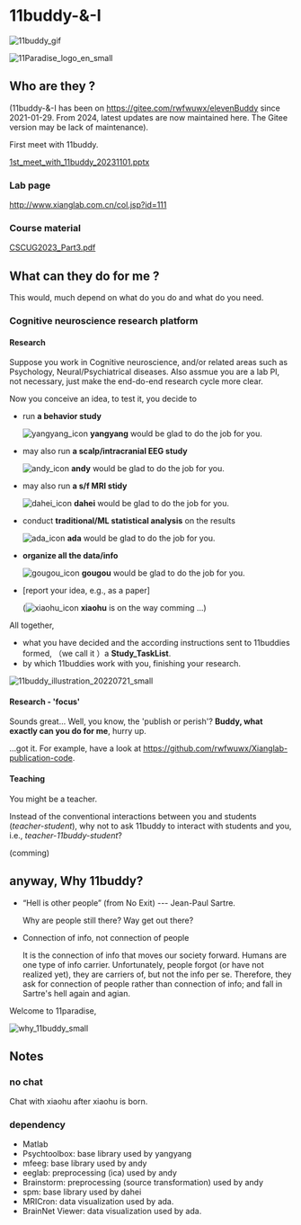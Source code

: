 # 11buddy-&-I
![11buddy_gif](https://github.com/rwfwuwx/11buddy-and-I/assets/60617251/445aba7f-40cb-4e5d-b842-3c09cf92c7a9)

![11Paradise_logo_en_small](https://github.com/rwfwuwx/11buddy-and-I/assets/60617251/7345a615-e0da-466f-8bca-6228612e62e3)


## Who are they ?
(11buddy-&-I has been on https://gitee.com/rwfwuwx/elevenBuddy since 2021-01-29. From 2024, latest updates are now maintained here. 
The Gitee version may be lack of maintenance).

First meet with 11buddy.

[1st_meet_with_11buddy_20231101.pptx](https://github.com/rwfwuwx/11buddy-and-I/files/14661068/1st_meet_with_11buddy_20231101.pptx)

### Lab page
http://www.xianglab.com.cn/col.jsp?id=111

### Course material
[CSCUG2023_Part3.pdf](https://github.com/rwfwuwx/11buddy-and-I/files/14650834/CSCUG2023_Part3.pdf)


## What can they do for me ?
This would, much depend on what do you do and what do you need.

### Cognitive neuroscience research platform
#### Research
Suppose you work in Cognitive neuroscience, and/or related areas such as Psychology, Neural/Psychiatrical diseases.
Also assmue you are a lab PI, not necessary, just make the end-do-end research cycle more clear.

Now you conceive an idea, to test it, you decide to
- run **a behavior study**
  
  ![yangyang_icon](https://github.com/rwfwuwx/11buddy-and-I/assets/60617251/b3d76fd2-ecb9-4641-affd-98d03f5c3451) **yangyang** would be glad to do the job for you.

- may also run **a scalp/intracranial EEG study**
  
  ![andy_icon](https://github.com/rwfwuwx/11buddy-and-I/assets/60617251/f77af4d5-6e17-4c9f-ac85-054e086fa661) **andy** would be glad to do the job for you.

- may also run **a s/f MRI stidy**

  ![dahei_icon](https://github.com/rwfwuwx/11buddy-and-I/assets/60617251/98640411-8e48-4103-92d5-e700f3307d0b) **dahei** would be glad to do the job for you.

- conduct **traditional/ML statistical analysis** on the results

  ![ada_icon](https://github.com/rwfwuwx/11buddy-and-I/assets/60617251/aaa2a664-f765-4484-a7a4-2c556931479d) **ada** would be glad to do the job for you.

- **organize all the data/info**
  
  ![gougou_icon](https://github.com/rwfwuwx/11buddy-and-I/assets/60617251/7cc3b7f6-daa6-4d30-9a89-c7a60bf1307d) **gougou** would be glad to do the job for you.

- [report your idea, e.g., as a paper]
  
  (![xiaohu_icon](https://github.com/rwfwuwx/11buddy-and-I/assets/60617251/784485d6-85f7-4072-a7e8-9c6572ca05ee)
 **xiaohu** is on the way comming ...)

All together, 
- what you have decided and the according instructions sent to 11buddies formed, （we call it ）a **Study_TaskList**.
- by which 11buddies work with you, finishing your research.

![11buddy_illustration_20220721_small](https://github.com/rwfwuwx/11buddy-and-I/assets/60617251/8522c03f-8a91-4b19-bc0a-1a5fda6ac0e6)

#### Research - 'focus'
Sounds great... Well, you know, the 'publish or perish'? **Buddy, what exactly can you do for me**, hurry up.

...got it. For example, have a look at https://github.com/rwfwuwx/Xianglab-publication-code.

#### Teaching
You might be a teacher. 

Instead of the conventional interactions between you and students (*teacher-student*), why not to ask 11buddy to interact with students and you, i.e., *teacher-11buddy-student*?

(comming)

## anyway, Why 11buddy?
- “Hell is other people” (from No Exit) --- Jean-Paul Sartre.
  
  Why are people still there? Way get out there?

- Connection of info, not connection of people

  It is the connection of info that moves our society forward. Humans are one type of info carrier. Unfortunately, people forgot (or have not realized yet), they are carriers of, but not the info per se. Therefore, they ask for connection of people rather than connection of info; and fall in Sartre's hell again and agian.

Welcome to 11paradise,

![why_11buddy_small](https://github.com/rwfwuwx/11buddy-and-I/assets/60617251/0220b0a4-7d25-42bd-b9e9-6919ad16bbe5)



## Notes
### no chat
Chat with xiaohu after xiaohu is born.

### dependency
- Matlab
- Psychtoolbox: base library used by yangyang
- mfeeg: base library used by andy
- eeglab: preprocessing (ica) used by andy
- Brainstorm: preprocessing (source transformation) used by andy
- spm: base library used by dahei
- MRICron: data visualization used by ada.
- BrainNet Viewer: data visualization used by ada.
